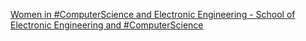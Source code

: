[Women in #ComputerScience and Electronic Engineering - School of Electronic Engineering and #ComputerScience](https://qi.tc/qi/115427)
